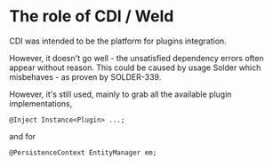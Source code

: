# The role of CDI / Weld #

CDI was intended to be the platform for plugins integration.

However, it doesn't go well - the unsatisfied dependency errors often appear without reason. This could be caused by usage Solder which misbehaves - as proven by SOLDER-339.

However, it's still used, mainly to grab all the available plugin implementations,
```
@Inject Instance<Plugin> ...;
```

and for
```
@PersistenceContext EntityManager em;
```